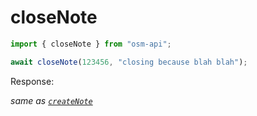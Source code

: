 # closeNote

```ts
import { closeNote } from "osm-api";

await closeNote(123456, "closing because blah blah");
```

Response:

_same as [`createNote`](./createNote.md)_

